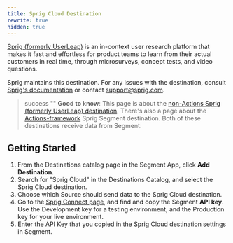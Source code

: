 ```yaml
---
title: Sprig Cloud Destination
rewrite: true
hidden: true
---
```


[Sprig (formerly UserLeap)](https://sprig.com/?&utm_source=segment_2021-10-20&utm_medium=int&utm_campaign=integration) is an in-context user research platform that makes it fast and effortless for product teams to learn from their actual customers in real time, through microsurveys, concept tests, and video questions.

Sprig maintains this destination. For any issues with the destination, consult [Sprig's documentation](https://docs.sprig.com/docs/segment) or contact [support@sprig.com](mailto:support@sprig.com).

> success ""
> **Good to know**: This page is about the [non-Actions Sprig (formerly UserLeap) destination](/docs/connections/destinations/catalog/userleap/). There's also a page about the [Actions-framework](/docs/connections/destinations/actions/) Sprig Segment destination. Both of these destinations receive data from Segment.
## Getting Started



1. From the Destinations catalog page in the Segment App, click **Add Destination**.
2. Search for "Sprig Cloud" in the Destinations Catalog, and select the Sprig Cloud destination.
3. Choose which Source should send data to the Sprig Cloud destination.
4. Go to the [Sprig Connect page](https://app.sprig.com/connect), and find and copy the Segment **API key**. Use the Development key for a testing environment, and the Production key for your live environment.
5. Enter the API Key that you copied in the Sprig Cloud destination settings in Segment.
